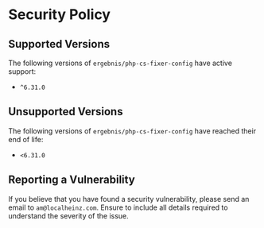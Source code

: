# Security Policy

## Supported Versions

The following versions of `ergebnis/php-cs-fixer-config` have active support:

- `^6.31.0`

## Unsupported Versions

The following versions of `ergebnis/php-cs-fixer-config` have reached their end of life:

- `<6.31.0`

## Reporting a Vulnerability

If you believe that you have found a security vulnerability, please send an email to `am@localheinz.com`. Ensure to include all details required to understand the severity of the issue.
